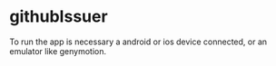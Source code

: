 # githubIssuer

To run the app is necessary a android or ios device connected, or an emulator like genymotion.
